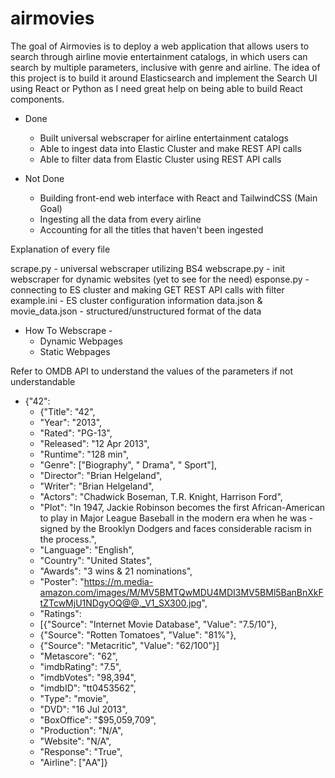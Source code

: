 # airmovies
The goal of Airmovies is to deploy a web application that allows users to search through airline movie entertainment catalogs, 
in which users can search by multiple parameters, inclusive with genre and airline. The idea of this project is to build it around
Elasticsearch and implement the Search UI using React or Python as I need great help on being able to build React components.

- Done
  - Built universal webscraper for airline entertainment catalogs
  - Able to ingest data into Elastic Cluster and make REST API calls
  - Able to filter data from Elastic Cluster using REST API calls 

- Not Done
  - Building front-end web interface with React and TailwindCSS (Main Goal)
  - Ingesting all the data from every airline
  - Accounting for all the titles that haven't been ingested

Explanation of every file

scrape.py - universal webscraper utilizing BS4
webscrape.py - init webscraper for dynamic websites (yet to see for the need)
esponse.py - connecting to ES cluster and making GET REST API calls with filter
example.ini - ES cluster configuration information
data.json & movie_data.json - structured/unstructured format of the data

- How To Webscrape -
  - Dynamic Webpages
  - Static Webpages



Refer to OMDB API to understand the values of the parameters if not understandable
- {"42": 
  - {"Title": "42", 
  - "Year": "2013", 
  - "Rated": "PG-13", 
  - "Released": "12 Apr 2013", 
  - "Runtime": "128 min", 
  - "Genre": ["Biography", " Drama", " Sport"], 
  - "Director": "Brian Helgeland", 
  - "Writer": "Brian Helgeland", 
  - "Actors": "Chadwick Boseman, T.R. Knight, Harrison Ford", 
  - "Plot": "In 1947, Jackie Robinson becomes the first African-American to play in Major League Baseball in the modern era when he was         - signed by the Brooklyn Dodgers and faces considerable racism in the process.", 
  - "Language": "English", 
  - "Country": "United States",
  -  "Awards": "3 wins & 21 nominations", 
  -  "Poster": "https://m.media-amazon.com/images/M/MV5BMTQwMDU4MDI3MV5BMl5BanBnXkFtZTcwMjU1NDgyOQ@@._V1_SX300.jpg", 
  - "Ratings": 
   - [{"Source": "Internet Movie Database", "Value": "7.5/10"}, 
   - {"Source": "Rotten Tomatoes", "Value": "81%"}, 
   - {"Source": "Metacritic", "Value": "62/100"}]
  - "Metascore": "62", 
  - "imdbRating": "7.5", 
  - "imdbVotes": "98,394", 
  - "imdbID": "tt0453562", 
  - "Type": "movie", 
  - "DVD": "16 Jul 2013", 
  - "BoxOffice": "$95,059,709", 
  - "Production": "N/A", 
  - "Website": "N/A", 
  - "Response": "True", 
  - "Airline": ["AA"]}
